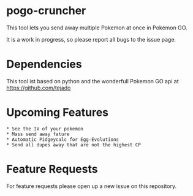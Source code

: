 # pogo-cruncher
This tool lets you send away multiple Pokemon at once in Pokemon GO.

It is a work in progress, so please report all bugs to the issue page.

# Dependencies
This tool ist based on python and the wonderfull Pokemon GO api at https://github.com/tejado

# Upcoming Features 
    * See the IV of your pokemon
    * Mass send away fature
    * Automatic Pidgeycalc for Egg-Evolutions
    * Send all dupes away that are not the highest CP
    
# Feature Requests
For feature requests please open up a new issue on this repository.